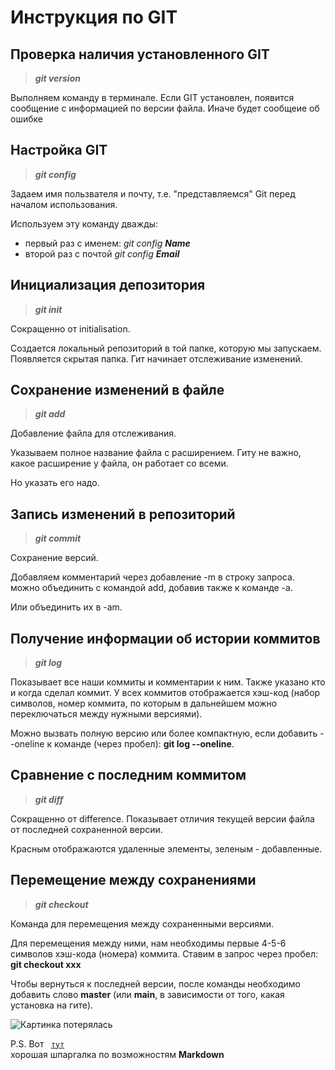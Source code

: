 # Инструкция по GIT
## Проверка наличия установленного GIT
>***git version***

Выполняем команду в терминале. Если GIT установлен, появится сообщение с информацией по версии файла. Иначе будет сообщеие об ошибке

## Настройка GIT
>***git config***

Задаем имя пользвателя и почту, т.е. "представляемся" Git перед началом использования. 

Используем эту команду дважды: 
* первый раз с именем: _git config **Name**_
* второй раз с почтой _git config **Email**_

## Инициализация депозитория 
>***git init*** 

Сокращенно от initialisation. 

Создается локальный репозиторий в той папке, которую мы запускаем. Появляется скрытая папка. Гит начинает отслеживание изменений. 
## Сохранение изменений в файле 
>***git add***  

Добавление файла для отслеживания. 

Указываем полное название файла с расширением. Гиту не важно, какое расширение у файла, он работает со всеми. 

Но указать его надо.
 
## Запись изменений в репозиторий
>***git commit*** 

Сохранение версий. 

Добавляем комментарий через добавление -m в строку запроса. можно объединить с командой add, добавив также к команде -a. 

Или объединить их в -am.

## Получение информации об истории коммитов 
>***git log***

Показывает все наши коммиты и комментарии к ним. Также указано кто и когда сделал коммит. У всех коммитов отображается хэш-код (набор символов, номер коммита, по которым в дальнейшем можно переключаться между нужными версиями). 

Можно вызвать полную версию или более компактную, если добавить --oneline к команде (через пробел): **git log --oneline**.

 
## Сравнение с последним коммитом 
>***git diff***

Сокращенно от difference. Показывает отличия текущей версии файла от последней сохраненной версии. 

Красным отображаются удаленные элементы, зеленым - добавленные.  

## Перемещение между сохранениями 
>***git checkout***

Команда для перемещения между сохраненными версиями. 

Для перемещения между ними, нам необходимы первые 4-5-6 символов хэш-кода (номера) коммита. Ставим в запрос через пробел: **git checkout xxx**

Чтобы вернуться к последней версии, после команды необходимо добавить слово **master** (или **main**, в зависимости от того, какая установка на гите).

![Картинка потерялась](logo2.jpg)

P.S. Вот <code> [тут](http://ilfire.ru/kompyutery/shpargalka-po-sintaksisu-markdown-markdaun-so-vsemi-samymi-populyarnymi-tegami/?upm_export=print#:~:text=%D1%80%D0%B5%D0%B0%D0%BB%D0%B8%D0%B7%D0%BE%D0%B2%D0%B0%D0%BD%D0%BE%20%D0%B4%D1%80%D1%83%D0%B3%D0%B8%D0%BC%20%D1%81%D0%BF%D0%BE%D1%81%D0%BE%D0%B1%D0%BE%D0%BC-,%D0%AF%D0%BA%D0%BE%D1%80%D1%8F%20%D0%B2%20Markdown%20(%D0%BC%D0%B0%D1%80%D0%BA%D0%B4%D0%B0%D1%83%D0%BD),%D0%BD%D0%B0%20%D1%8D%D1%82%D0%BE%D1%82%20%D1%8F%D0%BA%D0%BE%D1%80%D1%8C%3A%20%D0%A2%D0%B5%D0%BA%D1%81%D1%82%20%D1%81%D1%81%D1%8B%D0%BB%D0%BA%D0%B8%20) </code> хорошая шпаргалка по возможностям **Markdown**
